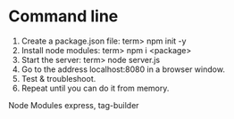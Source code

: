 # Command line

1. Create a package.json file: term> npm init -y
2. Install node modules: term> npm i \<package\> 
3. Start the server: term> node server.js
4. Go to the address localhost:8080 in a browser window. 
5. Test & troubleshoot.
6. Repeat until you can do it from memory.

Node Modules
express, tag-builder
